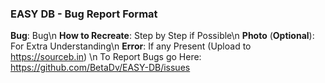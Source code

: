 ### EASY DB - Bug Report Format

**Bug**: Bug\n
**How to Recreate**: Step by Step if Possible\n
**Photo** (**Optional**): For Extra Understanding\n
**Error**: If any Present (Upload to https://sourceb.in)
\n
To Report Bugs go Here: https://github.com/BetaDv/EASY-DB/issues
